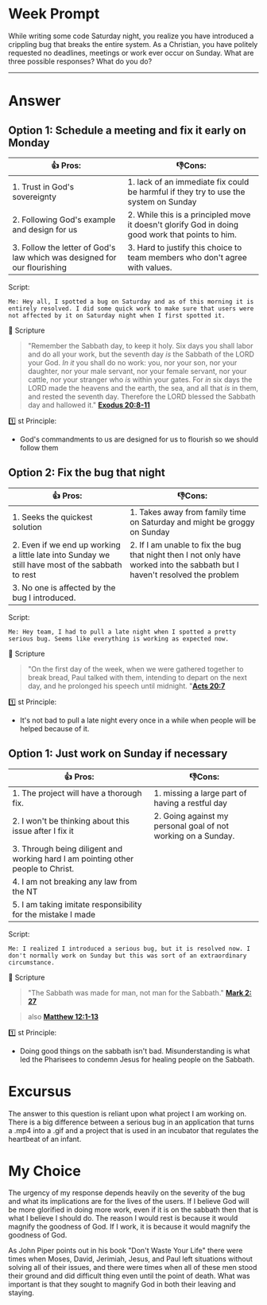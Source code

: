 # Week  Prompt
While writing some code Saturday night, you realize you have introduced a crippling bug that breaks the entire system. As a Christian, you have politely requested no deadlines, meetings or work ever occur on Sunday. What are three possible responses? What do you do?


---
# Answer

## Option 1: Schedule a meeting and fix it early on Monday

| 👍 Pros:                                                                 | 👎Cons:                                                                                          |
| ------------------------------------------------------------------------ | ------------------------------------------------------------------------------------------------ |
| 1. Trust in God's sovereignty                                             | 1. lack of an immediate fix could be harmful if they try to use the system on Sunday             |
| 2. Following God's example and design for us                             | 2. While this is a principled move it doesn't glorify God in doing good work that points to him. |
| 3. Follow the letter of God's law which was designed for our flourishing | 3. Hard to justify this choice to team members who don't agree with values.                     |

Script:

    Me: Hey all, I spotted a bug on Saturday and as of this morning it is entirely resolved. I did some quick work to make sure that users were not affected by it on Saturday night when I first spotted it. 

📖 Scripture

>"Remember the Sabbath day, to keep it holy. Six days you shall labor and do all your work, but the seventh day _is_ the Sabbath of the LORD your God. _In it_ you shall do no work: you, nor your son, nor your daughter, nor your male servant, nor your female servant, nor your cattle, nor your stranger who _is_ within your gates. For _in_ six days the LORD made the heavens and the earth, the sea, and all that _is_ in them, and rested the seventh day. Therefore the LORD blessed the Sabbath day and hallowed it."  **[Exodus 20:8-11](https://www.bibletools.org/index.cfm/fuseaction/bible.show/sVerseID/2060/eVerseID/2063)**  

  

1️⃣ st Principle:

- God's commandments to us are designed for us to flourish so we should follow them
## Option 2: Fix the bug that night

| 👍 Pros:                                                                                         | 👎Cons:                                                                                                                        |
| ------------------------------------------------------------------------------------------------ | ------------------------------------------------------------------------------------------------------------------------------ |
| 1. Seeks the quickest solution                                                                   | 1. Takes away from family time on Saturday and might be groggy on Sunday                                                         |
| 2. Even if we end up working a little late into Sunday we still have most of the sabbath to rest | 2. If I am unable to fix the bug that night then I not only have worked into the sabbath but I haven't resolved the problem |
| 3. No one is affected by the bug I introduced.                                                   |                                                                                                                                |

Script:

    Me: Hey team, I had to pull a late night when I spotted a pretty serious bug. Seems like everything is working as expected now. 

📖 Scripture

>"On the first day of the week, when we were gathered together to break bread, Paul talked with them, intending to depart on the next day, and he prolonged his speech until midnight. "**[Acts 20:7](https://www.biblegateway.com/passage/?search=Acts+20%3A7&version=ESV)** 

  

1️⃣ st Principle:

-  It's not bad to pull a late night every once in a while when people will be helped because of it.

## Option 1:  Just work on Sunday if necessary

| 👍 Pros:                                                                         | 👎Cons:                                                        |
| -------------------------------------------------------------------------------- | -------------------------------------------------------------- |
| 1. The project will have a thorough fix.                                         | 1. missing a large part of having a restful day                |
| 2. I won't be thinking about this issue after I fix it                            | 2.  Going against my personal goal of not working on a Sunday. |
| 3. Through being diligent and working hard I am pointing other people to Christ. |                                                             |
| 4. I am not breaking any law from the NT                                         |                                                                |
| 5. I am taking imitate responsibility for the mistake I made                     |                                                                |

Script:

    Me: I realized I introduced a serious bug, but it is resolved now. I don't normally work on Sunday but this was sort of an extraordinary circumstance. 

📖 Scripture

>"The Sabbath was made for man, not man for the Sabbath." **[Mark 2: 27](https://www.biblegateway.com/passage/?search=Mark+2%3A+27&version=NIV)**

>also **[Matthew 12:1-13](https://www.biblegateway.com/passage/?search=Matthew+12%3A1-13&version=NIV)**

  

1️⃣ st Principle:

- Doing good things on the sabbath isn't bad. Misunderstanding is what led the Pharisees to condemn Jesus for healing people on the Sabbath. 
# Excursus 

The answer to this question is reliant upon what project I am working on. There is a big difference between a serious bug in an application that turns a .mp4 into a .gif and a project that is used in an incubator that regulates the heartbeat of an infant. 
# My Choice

The urgency of my response depends heavily on the severity of the bug and what its implications are for the lives of the users. If I believe God will be more glorified in doing more work, even if it is on the sabbath then that is what I  believe I should do. The reason I would rest is because it would magnify the goodness of God. If I work, it is because it would magnify the goodness of God. 

As John Piper points out in his book "Don't Waste Your Life" there were times when Moses, David, Jerimiah, Jesus, and Paul left situations without solving all of their issues, and there were times when all of these men stood their ground and did difficult thing even until the point of death. What was important is that they sought to magnify God in both their leaving and staying.